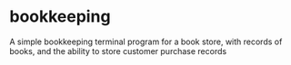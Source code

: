 # bookkeeping
A simple bookkeeping terminal program for a book store, with records of books, and the ability to store customer purchase records
